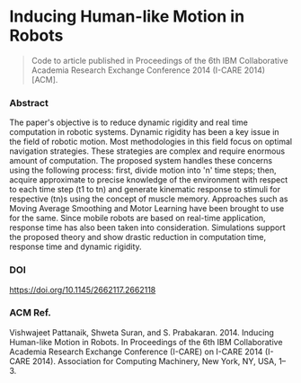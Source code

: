 # Inducing Human-like Motion in Robots

> Code to article published in Proceedings of the 6th IBM Collaborative Academia Research Exchange Conference 2014 (I-CARE 2014) [ACM].

### Abstract
The paper's objective is to reduce dynamic rigidity and real time computation in robotic systems. Dynamic rigidity has been a key issue in the field of robotic motion. Most methodologies in this field focus on optimal navigation strategies. These strategies are complex and require enormous amount of computation. The proposed system handles these concerns using the following process: first, divide motion into 'n' time steps; then, acquire approximate to precise knowledge of the environment with respect to each time step (t1 to tn) and generate kinematic response to stimuli for respective (tn)s using the concept of muscle memory. Approaches such as Moving Average Smoothing and Motor Learning have been brought to use for the same. Since mobile robots are based on real-time application, response time has also been taken into consideration. Simulations support the proposed theory and show drastic reduction in computation time, response time and dynamic rigidity.

### DOI
https://doi.org/10.1145/2662117.2662118

### ACM Ref.
Vishwajeet Pattanaik, Shweta Suran, and S. Prabakaran. 2014. Inducing Human-like Motion in Robots. In Proceedings of the 6th IBM Collaborative Academia Research Exchange Conference (I-CARE) on I-CARE 2014 (I-CARE 2014). Association for Computing Machinery, New York, NY, USA, 1–3.

